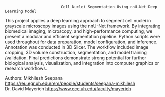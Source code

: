                              Cell Nuclei Segmentation Using nnU-Net Deep Learning Model

This project applies a deep learning approach to segment cell nuclei in grayscale microscopy images using the 
nnU-Net framework. By integrating biomedical imaging, microscopy, and high-performance computing, we present 
a modular and efficient segmentation pipeline. Python scripts were used throughout for data preparation, model 
configuration, and inference. Annotation was conducted in 3D Slicer. The workflow included image cropping, 3D 
volume construction, segmentation, and model training /validation. Final predictions demonstrate strong potential 
for further biological analysis, visualization, and integration into computer graphics or research workflows.
 
Authors:
Mikhilesh Seepana https://reu.egr.uh.edu/rem/people/students/seepana-mikhilesh  
Dr. David Mayerich https://www.ece.uh.edu/faculty/mayerich  
